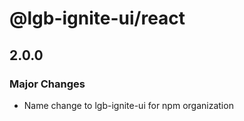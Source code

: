 # @lgb-ignite-ui/react

## 2.0.0

### Major Changes

- Name change to lgb-ignite-ui for npm organization
